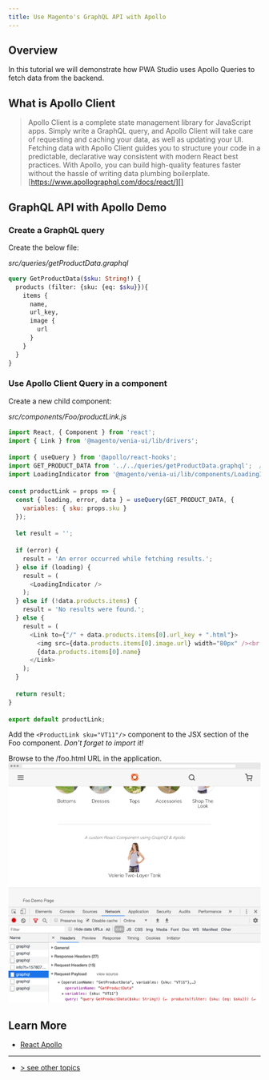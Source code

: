 ```yaml
---
title: Use Magento's GraphQL API with Apollo
---
```


## Overview

In this tutorial we will demonstrate how PWA Studio uses Apollo Queries to fetch data from the backend.

## What is Apollo Client

> Apollo Client is a complete state management library for JavaScript apps. Simply write a GraphQL query, and Apollo Client will take care of requesting and caching your data, as well as updating your UI.
> Fetching data with Apollo Client guides you to structure your code in a predictable, declarative way consistent with modern React best practices. With Apollo, you can build high-quality features faster without the hassle of writing data plumbing boilerplate.
> [https://www.apollographql.com/docs/react/][]

## GraphQL API with Apollo Demo

### Create a GraphQL query

Create the below file:

_src/queries/getProductData.graphql_

```graphql
query GetProductData($sku: String!) {
  products (filter: {sku: {eq: $sku}}){
    items {
      name,
      url_key,
      image {
        url
      }
    }
  }
}
```

### Use Apollo Client Query in a component

Create a new child component:

_src/components/Foo/productLink.js_

```javascript
import React, { Component } from 'react';
import { Link } from '@magento/venia-ui/lib/drivers';

import { useQuery } from '@apollo/react-hooks';
import GET_PRODUCT_DATA from '../../queries/getProductData.graphql';  // import the query you created above
import LoadingIndicator from '@magento/venia-ui/lib/components/LoadingIndicator';

const productLink = props => {
  const { loading, error, data } = useQuery(GET_PRODUCT_DATA, {
    variables: { sku: props.sku }
  });

  let result = '';

  if (error) {
    result = 'An error occurred while fetching results.';
  } else if (loading) {
    result = (
      <LoadingIndicator />
    );
  } else if (!data.products.items) {
    result = 'No results were found.';
  } else {
    result = (
      <Link to={"/" + data.products.items[0].url_key + ".html"}>
        <img src={data.products.items[0].image.url} width="80px" /><br />
        {data.products.items[0].name}
      </Link>
    );
  }

  return result;
}

export default productLink;
```

Add the `<ProductLink sku="VT11"/>` component to the JSX section of the Foo component. _Don't forget to import it!_

Browse to the /foo.html URL in the application.
![graphql and apollo client][]

## Learn More

-   [React Apollo](https://github.com/apollographql/react-apollo)

---
- [> see other topics](../../README.md#what-you-will-learn)

[graphql and apollo client]: ./images/graphql-and-apollo-client.png
[https://www.apollographql.com/docs/react/]: https://www.apollographql.com/docs/react/
